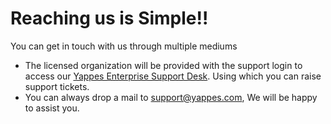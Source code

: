 Reaching us is Simple!!
=======================

You can get in touch with us through multiple mediums

-   The licensed organization will be provided with the support login to
    access our [Yappes Enterprise Support
    Desk](https://support.yappes.com). Using which you can raise support
    tickets.
-   You can always drop a mail to support@yappes.com, We will be happy
    to assist you.
